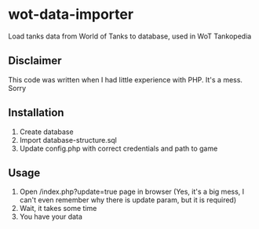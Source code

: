 # wot-data-importer
Load tanks data from World of Tanks to database, used in WoT Tankopedia

## Disclaimer
This code was written when I had little experience with PHP. It's a mess. Sorry

## Installation
1. Create database
2. Import database-structure.sql
3. Update config.php with correct credentials and path to game

## Usage
1. Open /index.php?update=true page in browser (Yes, it's a big mess, I can't even remember why there is update param, but it is required)
2. Wait, it takes some time
3. You have your data
